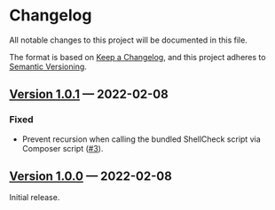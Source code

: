 # Changelog

All notable changes to this project will be documented in this file.

The format is based on [Keep a Changelog](https://keepachangelog.com/en/1.0.0/), and this project adheres to [Semantic Versioning](https://semver.org/spec/v2.0.0.html).

## [Version 1.0.1] — 2022-02-08

### Fixed

* Prevent recursion when calling the bundled ShellCheck script via Composer script ([#3]).

## [Version 1.0.0] — 2022-02-08

Initial release.

[Unreleased]: https://github.com/assertwell/shellcheck/compare/main...develop
[Version 1.0.0]: https://github.com/assertwell/shellcheck/releases/tag/v1.0.0
[Version 1.0.1]: https://github.com/assertwell/shellcheck/releases/tag/v1.0.1
[#3]: https://github.com/assertwell/shellcheck/pull/3
